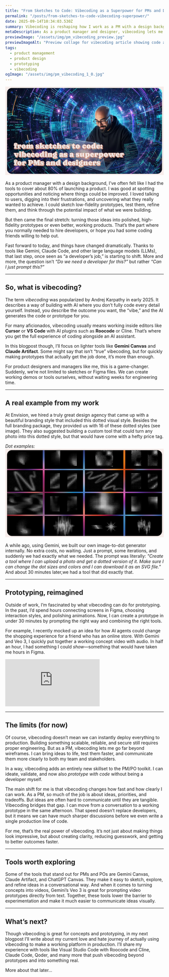 ```yaml
---
title: "From Sketches to Code: Vibecoding as a Superpower for PMs and Designers"
permalink: "/posts/from-sketches-to-code-vibecoding-superpower/"
date: 2025-09-14T10:34:03.530Z
summary: Vibecoding is reshaping how I work as a PM with a design background—turning ideas into working prototypes in minutes without needing to code everything myself.
metaDescription: As a product manager and designer, vibecoding lets me go beyond sketches and Figma files. With AI tools like Gemini and Claude Code, I can create working prototypes, test ideas faster, and add an entirely new skillset to my PM toolkit.
previewImage: "/assets/img/pm_vibecoding_preview.jpg"
previewImageAlt: "Preview collage for vibecoding article showing code and prototyping visuals"
tags:
  - product management
  - product design
  - prototyping
  - vibecoding
ogImage: "/assets/img/pm_vibecoding_1_0.jpg"
---
```


![Person on a laptop with all kinds of code around him as if he's 'vibecoding'](/src/assets/img/pm_vibecoding_1_0.jpg)

As a product manager with a design background, I’ve often felt like I had the tools to cover about 80% of launching a product. I was good at spotting opportunities and noticing where things could be improved. I loved talking to users, digging into their frustrations, and uncovering what they really wanted to achieve. I could sketch low-fidelity prototypes, test them, refine them, and think through the potential impact of what we were building.  

But then came the final stretch: turning those ideas into polished, high-fidelity prototypes or even better, working products. That’s the part where you normally needed to hire developers, or hope you had some coding friends willing to help out.  

Fast forward to today, and things have changed dramatically. Thanks to tools like Gemini, Claude Code, and other large language models (LLMs), that last step, once seen as “a developer’s job,” is starting to shift. More and more, the question isn’t *“Do we need a developer for this?”* but rather *“Can I just prompt this?”*  

---

## So, what is vibecoding?  
The term *vibecoding* was popularized by Andrej Karpathy in early 2025. It describes a way of building with AI where you don’t fully code every detail yourself. Instead, you describe the outcome you want, the “vibe,” and the AI generates the code or prototype for you.  

For many aficionados, vibecoding usually means working inside editors like **Cursor** or **VS Code** with AI plugins such as **Roocode** or Cline. That’s where you get the full experience of coding alongside an AI assistant.  

In this blogpost though, I’ll focus on lighter tools like **Gemini Canvas** and **Claude Artifact**. Some might say that isn’t “true” vibecoding, but for quickly making prototypes that actually get the job done, it’s more than enough.  

For product designers and managers like me, this is a game-changer. Suddenly, we’re not limited to sketches or Figma files. We can create working demos or tools ourselves, without waiting weeks for engineering time.  

---

## A real example from my work  
At Envision, we hired a truly great design agency that came up with a beautiful branding style that included this dotted visual style. Besides the full branding package, they provided us with 16 of these dotted styles (see image). They also suggested building a custom tool that could turn any photo into this dotted style, but that would have come with a hefty price tag.  

*Dot examples: ![Dot examples shown in a grid of 4 by 4](/src/assets/img/pm_vibecoding_1_1.jpg)*  

A while ago, using Gemini, we built our own image-to-dot generator internally. No extra costs, no waiting. Just a prompt, some iterations, and suddenly we had exactly what we needed. The prompt was literally: *"Create a tool where I can upload a photo and get a dotted version of it. Make sure I can change the dot sizes and colors and I can download it as an SVG file."* And about 30 minutes later,we had a tool that did exactly that.

---


## Prototyping, reimagined  
Outside of work, I’m fascinated by what vibecoding can do for prototyping. In the past, I’d spend hours connecting screens in Figma, choosing interaction styles, and polishing animations. Now, I can create a prototype in under 30 minutes by prompting the right way and combining the right tools.  

For example, I recently mocked up an idea for how AI agents could change the shopping experience for a friend who has an online store. With Gemini and Veo 3, I quickly put together a working concept video with audio. In half an hour, I had something I could *show*—something that would have taken me hours in Figma.  

<div class="video-responsive-wrapper">
  <iframe 
    src="https://www.youtube.com/embed/vwD_GPp-bgE" 
    title="AI Shopping Assistant Prototype" 
    frameborder="0" 
    allow="accelerometer; autoplay; clipboard-write; encrypted-media; gyroscope; picture-in-picture; web-share" 
    referrerpolicy="strict-origin-when-cross-origin" 
    allowfullscreen
  ></iframe>
</div>  

---

## The limits (for now)  
Of course, vibecoding doesn’t mean we can instantly deploy everything to production. Building something scalable, reliable, and secure still requires proper engineering. But as a PM, vibecoding lets me go far beyond wireframes. I can bring ideas to life, test them faster, and communicate them more clearly to both my team and stakeholders.  

In a way, vibecoding adds an entirely new skillset to the PM/PO toolkit. I can ideate, validate, and now also *prototype with code* without being a developer myself.  

The main shift for me is that vibecoding changes how fast and how clearly I can work. As a PM, so much of the job is about ideas, priorities, and tradeoffs. But ideas are often hard to communicate until they are tangible. Vibecoding bridges that gap. I can move from a conversation to a working prototype in the same afternoon. That speed doesn’t replace developers, but it means we can have much sharper discussions before we even write a single production line of code.  

For me, that’s the real power of vibecoding. It’s not just about making things look impressive, but about creating clarity, reducing guesswork, and getting to better outcomes faster.  

---

## Tools worth exploring  
Some of the tools that stand out for PMs and POs are Gemini Canvas, Claude Artifact, and ChatGPT Canvas. They make it easy to sketch, explore, and refine ideas in a conversational way. And when it comes to turning concepts into videos, Gemini’s Veo 3 is great for prompting video prototypes directly from text. Together, these tools lower the barrier to experimentation and make it much easier to communicate ideas visually.  

---

## What’s next?  
Though vibecoding is great for concepts and prototyping, in my next blogpost I’ll write about my current love and hate journey of actually using vibecoding to make a working platform in production. I’ll share my experience with tools like Visual Studio Code with Roocode and Cline, Claude Code, Qoder, and many more that push vibecoding beyond prototypes and into something real.  

More about that later...  
